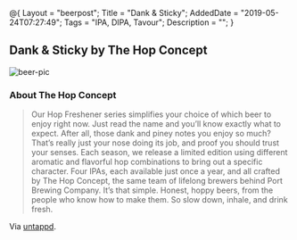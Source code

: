 @{
 Layout = "beerpost";
 Title = "Dank & Sticky";
 AddedDate = "2019-05-24T07:27:49";
 Tags = "IPA, DIPA, Tavour";
 Description = "";
 }
 

## Dank & Sticky by The Hop Concept

![beer-pic]

### About The Hop Concept

> Our Hop Freshener series simplifies your choice of which beer to enjoy right now. Just read the name and you’ll know exactly what to expect. After all, those dank and piney notes you enjoy so much? That’s really just your nose doing its job, and proof you should trust your senses. Each season, we release a limited edition using different aromatic and flavorful hop combinations to bring out a specific character. Four IPAs, each available just once a year, and all crafted by The Hop Concept, the same team of lifelong brewers behind Port Brewing Company. It’s that simple. Honest, hoppy beers, from the people who know how to make them. So slow down, inhale, and drink fresh.

Via [untappd][untappd-url].

[untappd-url]: <https://untappd.com//TheHopConcept1>
[beer-pic]: https://jasonpowley.com/assets/img/2019-05-24-dank-and-sticky.jpeg "Dank & Sticky by The Hop Concept"

